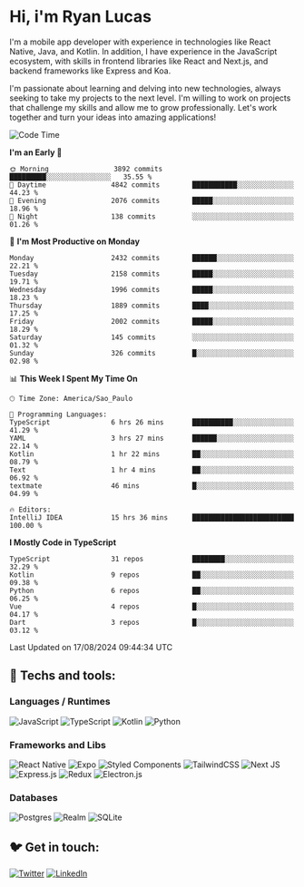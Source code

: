 # Hi, i'm Ryan Lucas

I'm a mobile app developer with experience in technologies like React Native, Java, and Kotlin.
In addition, I have experience in the JavaScript ecosystem, with skills in frontend libraries like React and Next.js, and backend frameworks like Express and Koa.

I'm passionate about learning and delving into new technologies, always seeking to take my projects to the next level. I'm willing to work on projects that challenge my skills and allow me to grow professionally. Let's work together and turn your ideas into amazing applications!


<!--START_SECTION:waka-->
![Code Time](http://img.shields.io/badge/Code%20Time-500%20hrs%2046%20mins-blue)

**I'm an Early 🐤** 

```text
🌞 Morning                3892 commits        █████████░░░░░░░░░░░░░░░░   35.55 % 
🌆 Daytime                4842 commits        ███████████░░░░░░░░░░░░░░   44.23 % 
🌃 Evening                2076 commits        █████░░░░░░░░░░░░░░░░░░░░   18.96 % 
🌙 Night                  138 commits         ░░░░░░░░░░░░░░░░░░░░░░░░░   01.26 % 
```
📅 **I'm Most Productive on Monday** 

```text
Monday                   2432 commits        ██████░░░░░░░░░░░░░░░░░░░   22.21 % 
Tuesday                  2158 commits        █████░░░░░░░░░░░░░░░░░░░░   19.71 % 
Wednesday                1996 commits        █████░░░░░░░░░░░░░░░░░░░░   18.23 % 
Thursday                 1889 commits        ████░░░░░░░░░░░░░░░░░░░░░   17.25 % 
Friday                   2002 commits        █████░░░░░░░░░░░░░░░░░░░░   18.29 % 
Saturday                 145 commits         ░░░░░░░░░░░░░░░░░░░░░░░░░   01.32 % 
Sunday                   326 commits         █░░░░░░░░░░░░░░░░░░░░░░░░   02.98 % 
```


📊 **This Week I Spent My Time On** 

```text
🕑︎ Time Zone: America/Sao_Paulo

💬 Programming Languages: 
TypeScript               6 hrs 26 mins       ██████████░░░░░░░░░░░░░░░   41.29 % 
YAML                     3 hrs 27 mins       ██████░░░░░░░░░░░░░░░░░░░   22.14 % 
Kotlin                   1 hr 22 mins        ██░░░░░░░░░░░░░░░░░░░░░░░   08.79 % 
Text                     1 hr 4 mins         ██░░░░░░░░░░░░░░░░░░░░░░░   06.92 % 
textmate                 46 mins             █░░░░░░░░░░░░░░░░░░░░░░░░   04.99 % 

🔥 Editors: 
IntelliJ IDEA            15 hrs 36 mins      █████████████████████████   100.00 % 
```

**I Mostly Code in TypeScript** 

```text
TypeScript               31 repos            ████████░░░░░░░░░░░░░░░░░   32.29 % 
Kotlin                   9 repos             ██░░░░░░░░░░░░░░░░░░░░░░░   09.38 % 
Python                   6 repos             ██░░░░░░░░░░░░░░░░░░░░░░░   06.25 % 
Vue                      4 repos             █░░░░░░░░░░░░░░░░░░░░░░░░   04.17 % 
Dart                     3 repos             █░░░░░░░░░░░░░░░░░░░░░░░░   03.12 % 
```




 Last Updated on 17/08/2024 09:44:34 UTC
<!--END_SECTION:waka-->

## 🔧 Techs and tools: 

### Languages / Runtimes
![JavaScript](https://img.shields.io/badge/javascript-%23323330.svg?style=for-the-badge&logo=javascript&logoColor=%23F7DF1E)
![TypeScript](https://img.shields.io/badge/typescript-%23007ACC.svg?style=for-the-badge&logo=typescript&logoColor=white)
![Kotlin](https://img.shields.io/badge/kotlin-%230095D5.svg?style=for-the-badge&logo=kotlin&logoColor=white) ![Python](https://img.shields.io/badge/python-3670A0?style=for-the-badge&logo=python&logoColor=ffdd54)

### Frameworks and Libs
![React Native](https://img.shields.io/badge/react_native-%2320232a.svg?style=for-the-badge&logo=react&logoColor=%2361DAFB)
![Expo](https://img.shields.io/badge/expo-1C1E24?style=for-the-badge&logo=expo&logoColor=#D04A37)
![Styled Components](https://img.shields.io/badge/styled--components-DB7093?style=for-the-badge&logo=styled-components&logoColor=white)
![TailwindCSS](https://img.shields.io/badge/tailwindcss-%2338B2AC.svg?style=for-the-badge&logo=tailwind-css&logoColor=white)
![Next JS](https://img.shields.io/badge/Next-black?style=for-the-badge&logo=next.js&logoColor=white)
![Express.js](https://img.shields.io/badge/express.js-%23404d59.svg?style=for-the-badge&logo=express&logoColor=%2361DAFB)
![Redux](https://img.shields.io/badge/redux-%23593d88.svg?style=for-the-badge&logo=redux&logoColor=white)
![Electron.js](https://img.shields.io/badge/Electron-191970?style=for-the-badge&logo=Electron&logoColor=white)

### Databases
![Postgres](https://img.shields.io/badge/postgres-%23316192.svg?style=for-the-badge&logo=postgresql&logoColor=white)
![Realm](https://img.shields.io/badge/Realm-39477F?style=for-the-badge&logo=realm&logoColor=white)
![SQLite](https://img.shields.io/badge/sqlite-%2307405e.svg?style=for-the-badge&logo=sqlite&logoColor=white)

## 🐦 Get in touch:

[![Twitter](https://img.shields.io/badge/Twitter-%231DA1F2.svg?style=for-the-badge&logo=Twitter&logoColor=white)](https://twitter.com/ryangst_)
[![LinkedIn](https://img.shields.io/badge/linkedin-%230077B5.svg?style=for-the-badge&logo=linkedin&logoColor=white)](https://www.linkedin.com/in/ryan-lucas-machado/)

